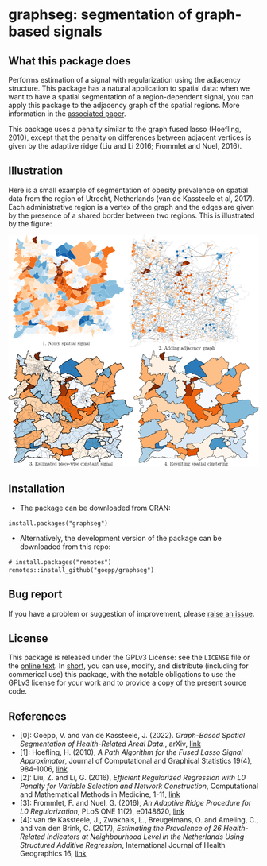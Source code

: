 # graphseg: segmentation of graph-based signals

## What this package does
Performs estimation of a signal with regularization using the adjacency structure.
This package has a natural application to spatial data: when we want to have a spatial segmentation of a region-dependent signal, you can apply this package to the adjacency graph of the spatial regions.
More information in the [associated paper](doi.org/10.48550/arXiv.2206.06752).

This package uses a penalty similar to the graph fused lasso (Hoefling, 2010), except that the penalty on differences between adjacent vertices is given by the adaptive ridge (Liu and Li 2016;  Frommlet and Nuel, 2016).

## Illustration
Here is a small example of segmentation of obesity prevalence on spatial data from the region of Utrecht, Netherlands (van de Kassteele et al, 2017).
Each administrative region is a vertex of the graph and the edges are given by the presence of a shared border between two regions.
This is illustrated by the figure:

![Graphical abstract](man/figure/graphical_abstract.png)

## Installation
- The package can be downloaded from CRAN:
```
install.packages("graphseg")
```

- Alternatively, the development version of the package can be downloaded from this repo:
```
# install.packages("remotes")
remotes::install_github("goepp/graphseg")
```

## Bug report
If you have a problem or suggestion of improvement, please [raise an issue](https://github.com/goepp/graphseg/issues).

## License
This package is released under the GPLv3 License: see the `LICENSE` file or the [online text](https://www.gnu.org/licenses/gpl-3.0.en.html). In [short](https://tldrlegal.com/license/gnu-general-public-license-v3-(gpl-3)#summary), you can use, modify, and distribute (including for commerical use) this package, with the notable obligations to use the GPLv3 license for your work and to provide a copy of the present source code.

## References

- [0]: Goepp, V. and van de Kassteele, J. (2022). *Graph-Based Spatial Segmentation of Health-Related Areal Data.*, arXiv, [link](doi.org/10.48550/arXiv.2206.06752)
- [1]: Hoefling, H. (2010), *A Path Algorithm for the Fused Lasso Signal Approximator*, Journal of Computational and Graphical Statistics 19(4), 984-1006, [link](doi.org/10.1198/jcgs.2010.09208)
- [2]: Liu, Z. and Li, G. (2016), *Efficient Regularized Regression with L0 Penalty for Variable Selection and Network Construction*, Computational and Mathematical Methods in Medicine, 1-11, [link](doi.org/10.1155/2016/3456153)
- [3]: Frommlet, F. and Nuel, G. (2016), *An Adaptive Ridge Procedure for L0 Regularization*, PLoS ONE 11(2), e0148620, [link](doi.org/10.1371/journal.pone.0148620)
- [4]: van de Kassteele, J., Zwakhals, L., Breugelmans, O. and Ameling, C., and van den Brink, C. (2017), *Estimating the Prevalence of 26 Health-Related Indicators at Neighbourhood Level in the Netherlands Using Structured Additive Regression*, International Journal of Health Geographics 16, [link](doi.org/10.1186/s12942-017-0097-5)

